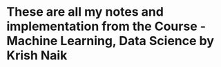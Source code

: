 These are all my notes and implementation from the 
Course - Machine Learning, Data Science by Krish Naik
==========================================================================
